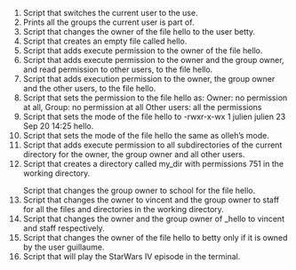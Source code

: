 <ol>
<li>Script that switches the current user to the use.</li>
<li>Prints all the groups the current user is part of.</li>
<li>Script that changes the owner of the file hello to the user betty.</li>
<li>Script that creates an empty file called hello.</li>
<li>Script that adds execute permission to the owner of the file hello.</li>
<li>Script that adds execute permission to the owner and the group owner, and read permission to other users, to the file hello.</li>
<li>Script that adds execution permission to the owner, the group owner and the other users, to the file hello.</li>
<li>Script that sets the permission to the file hello as: Owner: no permission at all, Group: no permission at all Other users: all the permissions</li>
<li>Script that sets the mode of the file hello to -rwxr-x-wx 1 julien julien 23 Sep 20 14:25 hello.</li>
<li>Script that sets the mode of the file hello the same as olleh’s mode.</li>
<li>Script that adds execute permission to all subdirectories of the current directory for the owner, the group owner and all other users.</li>
<li>Script that creates a directory called my_dir with permissions 751 in the working directory.</p>Script that changes the group owner to school for the file hello.</li>
<li>Script that changes the owner to vincent and the group owner to staff for all the files and directories in the working directory.</li>
<li>Script that changes the owner and the group owner of _hello to vincent and staff respectively.</li>
<li>Script that changes the owner of the file hello to betty only if it is owned by the user guillaume.</li>
<li>Script that will play the StarWars IV episode in the terminal.</li>
</ol>
